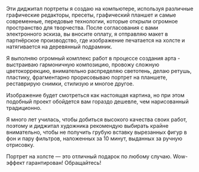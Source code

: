 Эти диджитал портреты я создаю на компьютере, используя различные графические редакторы, пресеты, графический планшет и самые современные, 
передовые технологии, которые открыли огромное пространство для творчества. После согласования с вами электронного эскиза, вы вносите оплату, я отправляю макет 
в партнёрское производство, где изображение печатается на холсте и натягивается на деревянный подрамник.

Я выполняю огромный комплекс работ в процессе создания арта - выстраиваю гармоничную композицию, провожу сложную цветокоррекцию, внимательно распределяю светотень, 
делаю ретушь, пластику, фрагментарно прорисовываю портрет на планшете, реставрирую снимки, стилизую  и многое другое. 

Изображение будет смотреться как настоящая картина, но при этом подобный проект обойдется вам гораздо дешевле, чем нарисованный традиционно. 

Я много лет училась, чтобы добиться высокого качества своих работ, поэтому и диджитал художника рекомендую выбирать крайне внимательно, 
чтобы не получить грубую вставку вырезанных фигур в фон и пару фильтров, наложенных за 10 минут, выданных за ручную отрисовку.

Портрет на холсте — это отличный подарок по любому случаю. Wow-эффект гарантирован! Обращайтесь!
